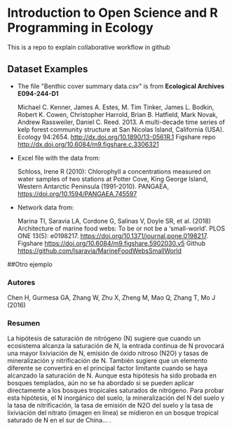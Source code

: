 # Introduction to Open Science and R Programming in Ecology

This is a repo to explain collaborative workflow in github 

## Dataset Examples 

* The file "Benthic cover summary data.csv" is from **Ecological Archives E094-244-D1**

	Michael C. Kenner, James A. Estes, M. Tim Tinker, James L. Bodkin, Robert K. Cowen, Christopher Harrold, Brian B. Hatfield, Mark Novak, Andrew Rassweiler, Daniel C. Reed. 2013. A multi-decade time series of kelp forest community structure at San Nicolas Island, California (USA). Ecology 94:2654. <http://dx.doi.org/10.1890/13-0561R.1> Figshare repo <http://dx.doi.org/10.6084/m9.figshare.c.3306321>

* Excel file with the data from:

	Schloss, Irene R (2010): Chlorophyll a concentrations measured on water samples of two stations at Potter Cove, King George Island, Western Antarctic Peninsula (1991-2010). PANGAEA, <https://doi.org/10.1594/PANGAEA.745597>

* Network data from:

	Marina TI, Saravia LA, Cordone G, Salinas V, Doyle SR, et al. (2018) Architecture of marine food webs: To be or not be a ‘small-world’. PLOS ONE 13(5): e0198217. https://doi.org/10.1371/journal.pone.0198217. Figshare <https://doi.org/10.6084/m9.figshare.5902030.v5> Github <https://github.com/lsaravia/MarineFoodWebsSmallWorld>


##Otro ejemplo

### Autores
Chen H, Gurmesa GA, Zhang W, Zhu X, Zheng M, Mao Q, Zhang T, Mo J (2016)


### Resumen
La hipótesis de saturación de nitrógeno (N) sugiere que cuando un ecosistema alcanza la saturación de N, la entrada continua de N provocará una mayor lixiviación de N, emisión de óxido nitroso (N2O) y tasas de mineralización y nitrificación de N. También sugiere que un elemento diferente se convertirá en el principal factor limitante cuando se haya alcanzado la saturación de N. Aunque esta hipótesis ha sido probada en bosques templados, aún no se ha abordado si se pueden aplicar directamente a los bosques tropicales saturados de nitrógeno. Para probar esta hipótesis, el N inorgánico del suelo, la mineralización del N del suelo y la tasa de nitrificación, la tasa de emisión de N2O del suelo y la tasa de lixiviación del nitrato (imagen en línea) se midieron en un bosque tropical saturado de N en el sur de China...
.